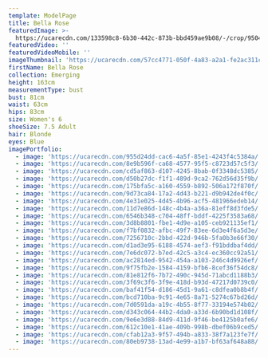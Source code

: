 ```yaml
---
template: ModelPage
title: Bella Rose
featuredImage: >-
  https://ucarecdn.com/133598c8-6b30-442c-873b-bbd459ae9b08/-/crop/9504x5234/0,0/-/preview/
featuredVideo: ''
featuredVideoMobile: ''
imageThumbnail: 'https://ucarecdn.com/57cc4771-050f-4a83-a2a1-fe2ac311c1cf/-/preview/'
firstName: Bella Rose
collection: Emerging
height: 163cm
measurementType: bust
bust: 81cm
waist: 63cm
hips: 83cm
size: Women's 6
shoeSize: 7.5 Adult
hair: Blonde
eyes: Blue
imagePortfolio:
  - image: 'https://ucarecdn.com/955d24dd-cac6-4a5f-85e1-4243f4c5384a/'
  - image: 'https://ucarecdn.com/8e9b596f-ca68-4577-95f5-c8723d57c5f3/'
  - image: 'https://ucarecdn.com/cd5af863-d107-4245-8bab-0f3348dc5385/'
  - image: 'https://ucarecdn.com/d50b27dc-f1f1-489d-9ca2-762d56d35f9b/'
  - image: 'https://ucarecdn.com/175bfa5c-a160-4559-b892-506a172f870f/'
  - image: 'https://ucarecdn.com/9d73ca84-17a2-4d43-b221-d9b942de4f0c/'
  - image: 'https://ucarecdn.com/4e31e025-4d45-4b96-acf5-481966edeb14/'
  - image: 'https://ucarecdn.com/11d7e86d-148c-4b4a-a36a-81eff8d3fde5/'
  - image: 'https://ucarecdn.com/6546b348-c704-48ff-bddf-4225f3583a68/'
  - image: 'https://ucarecdn.com/3d8b8801-fbe1-4d9e-a105-ceb921135ef1/'
  - image: 'https://ucarecdn.com/f7bf0832-afbc-49f7-83ee-6d3e4f6a5d3e/'
  - image: 'https://ucarecdn.com/7256710c-2bbd-422d-946b-5fa0b3e66f30/'
  - image: 'https://ucarecdn.com/d1ad3e95-6188-4574-aef3-f91bddbaf4dd/'
  - image: 'https://ucarecdn.com/7e6dc072-b7ed-42c5-a3c4-ec360cc92a51/'
  - image: 'https://ucarecdn.com/ac2814ed-9542-454a-a103-246c4d9926ef/'
  - image: 'https://ucarecdn.com/9f75fb2e-1584-4159-bfb6-8cef36f54dc8/'
  - image: 'https://ucarecdn.com/81e812f6-7b72-490c-945d-71abcd1188b3/'
  - image: 'https://ucarecdn.com/3f69c3f6-3f9e-418d-b93d-47217d0739c0/'
  - image: 'https://ucarecdn.com/baf41f54-d186-45d1-9a61-c8dfea0b8b4f/'
  - image: 'https://ucarecdn.com/bcd710ba-9c91-4e65-8a71-5274c67bd26d/'
  - image: 'https://ucarecdn.com/7d0591da-a19c-4b55-8f77-33194e574b02/'
  - image: 'https://ucarecdn.com/d343c064-44b2-4da0-a33d-6b90bd1d108f/'
  - image: 'https://ucarecdn.com/9e6e3d88-84d9-411d-9f46-be4125b0afe6/'
  - image: 'https://ucarecdn.com/612c10e1-41ae-409b-998b-dbef06b9ced5/'
  - image: 'https://ucarecdn.com/cfab12a3-9f57-494b-a833-38f7a123fe7f/'
  - image: 'https://ucarecdn.com/80eb9738-13ad-4e99-a1b7-bf63af648a88/'
---
```


